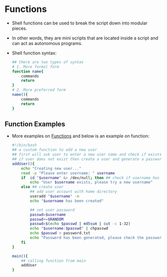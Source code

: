# Functions
 - Shell functions can be used to break the script down into modular pieces. 
 - In other words, they are mini scripts that are located inside a script and can act as autonomous programs. 
 - Shell function syntax: 
    
    ```bash
    ## there are two types of syntax
    # 1. More formal form
    function name{
        commands
        return
    }
    # 2. More preferred form
    name(){
        commands
        return
    }
    ```

## Function Examples
- More examples on [Functions](./_Functions%20Exmaples.md) and below is an example on function: 

    ```bash
    #!/bin/bash 
    ## a custom function to add a new user
    ## first will ask user to enter a new user name and check if exists
    ## if user does not exist then create a user and generate a password file in the working directory 
    addUser(){
        echo "Creating new user..."
        read -p "Please enter username: " username
        if  id "$username" &> /dev/null; then ## check if username has been used
            echo "User $username exists, please try a new username" 
        else ## create user
            ## add user account with home directory 
            useradd "$username" -m
            echo "$username has been created"

            ## set user password
            passwd=$username
            passwd+=$RANDOM 
            passwd=$(echo $passwd | md5sum | cut -c 1-32)
            echo "$username:$passwd" | chpasswd	
            echo $passwd > password.txt
            echo "Password has been generated, please check the password.txt file at working directory" 
        fi	
    }

    main(){
        ## calling function from main
        addUser
    }

    ```